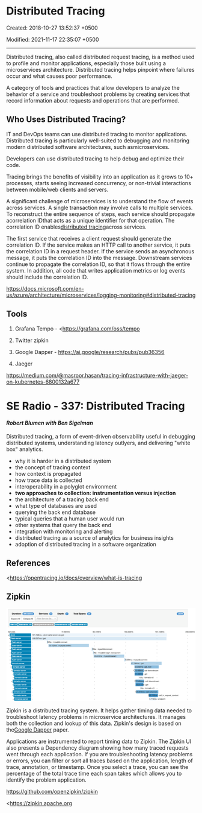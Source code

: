 # Distributed Tracing

Created: 2018-10-27 13:52:37 +0500

Modified: 2021-11-17 22:35:07 +0500

---

Distributed tracing, also called distributed request tracing, is a method used to profile and monitor applications, especially those built using a microservices architecture. Distributed tracing helps pinpoint where failures occur and what causes poor performance.

A category of tools and practices that allow developers to analyze the behavior of a service and troubleshoot problems by creating services that record information about requests and operations that are performed.

## Who Uses Distributed Tracing?

IT and DevOps teams can use distributed tracing to monitor applications. Distributed tracing is particularly well-suited to debugging and monitoring modern distributed software architectures, such asmicroservices.

Developers can use distributed tracing to help debug and optimize their code.

Tracing brings the benefits of visibility into an application as it grows to 10+ processes, starts seeing increased concurrency, or non-trivial interactions between mobile/web clients and servers.

A significant challenge of microservices is to understand the flow of events across services. A single transaction may involve calls to multiple services. To reconstruct the entire sequence of steps, each service should propagate acorrelation IDthat acts as a unique identifier for that operation. The correlation ID enables[distributed tracing](https://microservices.io/patterns/observability/distributed-tracing.html)across services.

The first service that receives a client request should generate the correlation ID. If the service makes an HTTP call to another service, it puts the correlation ID in a request header. If the service sends an asynchronous message, it puts the correlation ID into the message. Downstream services continue to propagate the correlation ID, so that it flows through the entire system. In addition, all code that writes application metrics or log events should include the correlation ID.

<https://docs.microsoft.com/en-us/azure/architecture/microservices/logging-monitoring#distributed-tracing>

## Tools

1.  Grafana Tempo - <https://grafana.com/oss/tempo

2.  Twitter zipkin

3.  Google Dapper - <https://ai.google/research/pubs/pub36356>

4.  Jaeger

<https://medium.com/@masroor.hasan/tracing-infrastructure-with-jaeger-on-kubernetes-6800132a677>

# SE Radio - 337: Distributed Tracing

#### *Robert Blumen with Ben Sigelman*

Distributed tracing, a form of event-driven observability useful in debugging distributed systems, understanding latency outlyers, and delivering "white box" analytics.
-   why it is harder in a distributed system
-   the concept of tracing context
-   how context is propagated
-   how trace data is collected
-   interoperability in a polyglot environment
-   **two approaches to collection: instrumentation versus injection**
-   the architecture of a tracing back end
-   what type of databases are used
-   querying the back end database
-   typical queries that a human user would run
-   other systems that query the back end
-   integration with monitoring and alerting
-   distributed tracing as a source of analytics for business insights
-   adoption of distributed tracing in a software organization

## References

<https://opentracing.io/docs/overview/what-is-tracing

## Zipkin

![Web interface screenshot](../../media/DevOps-DevOps-Distributed-Tracing-image1.png)

Zipkin is a distributed tracing system. It helps gather timing data needed to troubleshoot latency problems in microservice architectures. It manages both the collection and lookup of this data. Zipkin's design is based on the[Google Dapper](http://research.google.com/pubs/pub36356.html) paper.

Applications are instrumented to report timing data to Zipkin. The Zipkin UI also presents a Dependency diagram showing how many traced requests went through each application. If you are troubleshooting latency problems or errors, you can filter or sort all traces based on the application, length of trace, annotation, or timestamp. Once you select a trace, you can see the percentage of the total trace time each span takes which allows you to identify the problem application.

<https://github.com/openzipkin/zipkin>

<https://zipkin.apache.org

